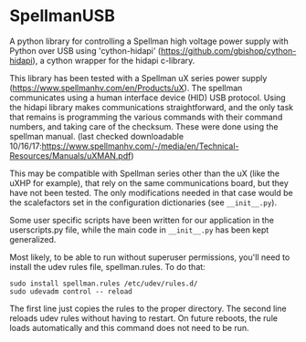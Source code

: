 # SpellmanUSB

A python library for controlling a Spellman high voltage power supply with Python over USB using 'cython-hidapi' (https://github.com/gbishop/cython-hidapi), a cython wrapper for the hidapi c-library.  

This library has been tested with a Spellman uX series power supply (https://www.spellmanhv.com/en/Products/uX).  The spellman communicates using a human interface device (HID) USB protocol.  Using the hidapi library makes communications straightforward, and the only task that remains is programming the various commands with their command numbers, and taking care of the checksum.  These were done using the spellman manual.
(last checked downloadable 10/16/17:https://www.spellmanhv.com/-/media/en/Technical-Resources/Manuals/uXMAN.pdf)

This may be compatible with Spellman series other than the uX (like the uXHP for example), that rely on the same communications board, but they have not been tested.  The only modifications needed in that case would be the scalefactors set in the configuration dictionaries (see ```__init__.py```).

Some user specific scripts have been written for our application in the userscripts.py file, while the main code in ```__init__.py``` has been kept generalized.

Most likely, to be able to run without superuser permissions, you'll need to install the udev rules file, spellman.rules.
To do that:  

    sudo install spellman.rules /etc/udev/rules.d/  
    sudo udevadm control -- reload  
  
The first line just copies the rules to the proper directory.
The second line reloads udev rules without having to restart. On future reboots, the rule loads automatically and this command does not need to be run.

